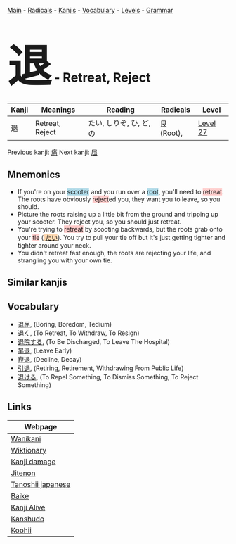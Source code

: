 <style> bigfont {font-size: 100px}</style>
[Main](../index.md) -
[Radicals](../radicals.md) -
[Kanjis](../kanjis.md) -
[Vocabulary](../vocabulary.md) -
[Levels](../levels.md) -
[Grammar](../grammar.md)
# <bigfont> 退</bigfont> - Retreat, Reject 

| Kanji | Meanings | Reading | Radicals | Level |
| --- | --- | --- | --- | --- |
| 退 | Retreat, Reject | たい, しりぞ, ひ, ど, の | [艮](../radicals/艮.md) (Root),  | [Level 27](../levels/wk_level27.md) |

Previous kanji: [痛](痛.md) Next kanji: [屈](屈.md) 

## Mnemonics
 * If you're on your <span style="background-color:#ADD8E6"> scooter</span> and you run over a <span style="background-color:#ADD8E6"> root</span>, you'll need to <span style="background-color:#ffcccb"> retreat</span>. The roots have obviously <span style="background-color:#ffcccb"> reject</span>ed you, they want you to leave, so you should.
* Picture the roots raising up a little bit from the ground and tripping up your scooter. They reject you, so you should just retreat.
* You're trying to <span style="background-color:#ffcccb"> retreat</span> by scooting backwards, but the roots grab onto your <span style="background-color:#ffcccb"> tie</span> (<span style="background-color:#fed8b1"> [たい](https://jisho.org/search/たい)</span>). You try to pull your tie off but it's just getting tighter and tighter around your neck.
* You didn't retreat fast enough, the roots are rejecting your life, and strangling you with your own tie.


## Similar kanjis
 


## Vocabulary
 * [退屈](../vocabulary/退.md), (Boring, Boredom, Tedium)
* [退く](../vocabulary/退.md), (To Retreat, To Withdraw, To Resign)
* [退院する](../vocabulary/退.md), (To Be Discharged, To Leave The Hospital)
* [早退](../vocabulary/退.md), (Leave Early)
* [衰退](../vocabulary/退.md), (Decline, Decay)
* [引退](../vocabulary/退.md), (Retiring, Retirement, Withdrawing From Public Life)
* [退ける](../vocabulary/退.md), (To Repel Something, To Dismiss Something, To Reject Something)



## Links 

| Webpage |
| --- |
| [Wanikani          ](https://www.wanikani.com/kanji/退) |
| [Wiktionary        ](https://en.wiktionary.org/wiki/退) |
| [Kanji damage      ](http://www.kanjidamage.com/kanji/search?utf8=✓&q=退) |
| [Jitenon           ](https://jitenon.com/kanji/退) |
| [Tanoshii japanese ](https://www.tanoshiijapanese.com/dictionary/kanji.cfm?k=退) |
| [Baike             ](https://baike.baidu.com/item/退) |
| [Kanji Alive       ](https://app.kanjialive.com/退) |
| [Kanshudo          ](https://www.kanshudo.com/searchmn?q=退) |
| [Koohii            ](https://kanji.koohii.com/study/kanji/退) |

